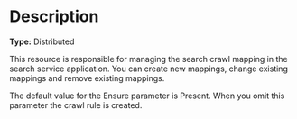 # Description

**Type:** Distributed

This resource is responsible for managing the search crawl mapping in the
search service application. You can create new mappings, change existing mappings
and remove existing mappings.

The default value for the Ensure parameter is Present. When you omit this
parameter the crawl rule is created.
